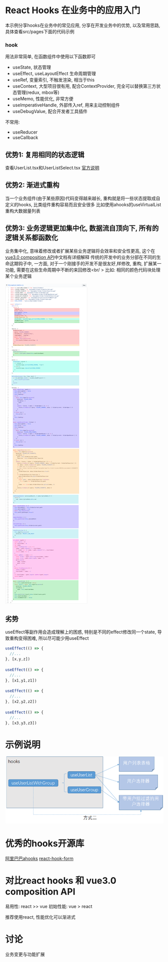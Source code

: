 # React Hooks 在业务中的应用入门

本示例分享hooks在业务中的常见应用, 分享在开发业务中的优势, 以及常用思路, 具体查看src/pages下面的代码示例

### hook
用法非常简单, 在函数组件中使用以下函数即可
* useState, 状态管理
* useEffect, useLayoutEffect 生命周期管理
* useRef, 变量索引, 不触发渲染, 相当于this
* useContext, 大型项目很有用, 配合ContextProvider, 完全可以替换第三方状态管理(redux, mbox等)
* useMemo, 性能优化, 非常方便
* useImperativeHandle, 外部传入ref, 用来主动控制组件
* useDebugValue, 配合开发者工具插件

不常用:
  * useReducer
  * useCallback

## 优势1: 复用相同的状态逻辑
查看UserList.tsx和UserListSelect.tsx
[官方说明](https://zh-hans.reactjs.org/docs/hooks-intro.html#its-hard-to-reuse-stateful-logic-between-components)

## 优势2: 渐进式重构
当一个业务组件(由于某些原因)代码变得越来越长, 重构就是将一些状态提取成自定义的hooks, 比类组件重构容易而且安全很多
比如使用ahooks的useVirtualList重构大数据量列表

## 优势3: 业务逻辑更加集中化, 数据流自顶向下, 所有的逻辑关系都函数化
业务集中化, 意味着修改或者扩展某些业务逻辑将会效率和安全性更高, 这个在[vue3.0 composition API](https://v3.cn.vuejs.org/guide/composition-api-introduction.html#%E4%BB%8B%E7%BB%8D)中文档有详细解释
传统的开发中的业务分部在不同的生命这期钩子中, 一方面, 对于一个刚接手的开发不是很友好,样修改, 重构, 扩展某一功能, 需要在这些生命周期中不断的来回修改<br/ >
比如: 相同的颜色代码块处理某个业务逻辑

![类组件](doc-resource/class_component.png)

## 劣势
useEffect等副作用会造成理解上的困惑, 特别是不同的effect修改同一个state, 导致重构变得困难, 所以尽可能少用useEffect
```typescript
useEffect(() => {
  //...
}, [x,y,z])

useEffect(() => {
  //...
}, [x1,y1,z1])

useEffect(() => {
  //...
}, [x2,y2,z2])

useEffect(() => {
  //...
}, [x3,y3,z3])
```

# 示例说明
![](doc-resource/example.png)

# 优秀的hooks开源库
[阿里巴巴ahooks](https://ahooks.js.org/zh-CN)
[react-hook-form](https://react-hook-form.com)

# 对比react hooks 和 vue3.0 composition API
易用性: react >> vue
初始性能: vue > react

推荐使用react, 性能优化可以渐进式

# 讨论
业务变更与功能扩展
